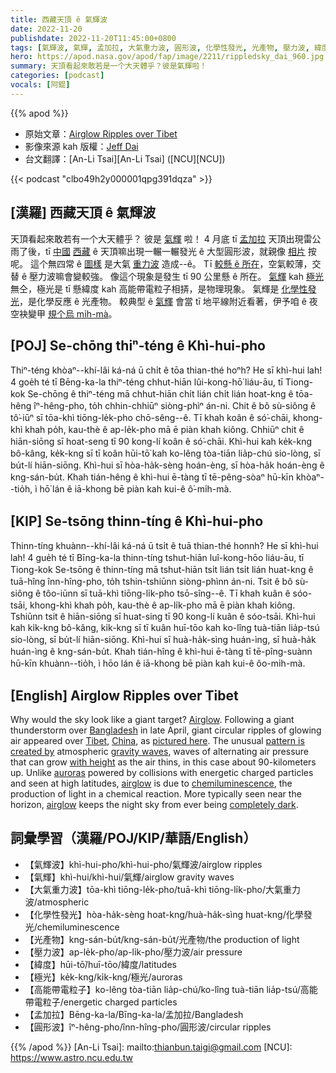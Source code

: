 ```yaml
---
title: 西藏天頂 ê 氣輝波
date: 2022-11-20
publishdate: 2022-11-20T11:45:00+0800
tags: [氣輝波, 氣輝, 孟加拉, 大氣重力波, 圓形波, 化學性發光, 光產物, 壓力波, 緯度, 極光, 高能帶電粒子]
hero: https://apod.nasa.gov/apod/fap/image/2211/rippledsky_dai_960.jpg
summary: 天頂看起來敢若是一个大天體乎？彼是氣輝啦！
categories: [podcast]
vocals: [阿錕]
---
```

{{% apod %}}

- 原始文章：[Airglow Ripples over Tibet](https://apod.nasa.gov/apod/ap221120.html)
- 影像來源 kah 版權：[Jeff Dai](http://www.flickr.com/photos/jeffdai/)
- 台文翻譯：[An-Li Tsai][An-Li Tsai] ([NCU][NCU])

{{< podcast "clbo49h2y000001qpg391dqza" >}}

## [漢羅] 西藏天頂 ê 氣輝波
天頂看起來敢若有一个大天體乎？
彼是 [氣輝][Airglow] 啦！
4 月底 tī [孟加拉][Bangladesh] 天頂出現雷公雨了後，tī [中國][China] [西藏][Tibet] ê 天頂嘛出現一輾一輾發光 ê 大型圓形波，就親像 [相片][pictured here] 按呢。
這个無四常 ê [圖樣][pattern is created by] 是大氣 [重力波][gravity waves] 造成--ê。
Tī [較懸 ê 所在][with height]，空氣較薄，交替 ê 壓力波嘛會變較強。
像這个現象是發生 tī 90 公里懸 ê 所在。
[氣輝][airglow t]  kah [極光][auroras t] 無仝，極光是 tī 懸緯度 kah 高能帶電粒子相挵，是物理現象。
氣輝是 [化學性發光][chemiluminescence]，是化學反應 ê 光產物。
較典型 ê [氣輝][airglow] 會當 tī 地平線附近看著，伊予咱 ê 夜空袂變甲 [規个烏 mi̍h-mà][completely dark]。

## [POJ] Se-chōng thiⁿ-téng ê Khì-hui-pho
Thiⁿ-téng khòaⁿ--khí-lâi ká-ná ū chi̍t ê tōa thian-thé hoⁿh?
He sī khì-hui lah!
4 goe̍h té tī Bēng-ka-la thiⁿ-téng chhut-hiān lûi-kong-hō͘ liáu-āu, tī Tiong-kok Se-chōng ê thiⁿ-téng mā chhut-hiān chi̍t lián chi̍t lián hoat-kng ê tōa-hêng îⁿ-hêng-pho, to̍h chhin-chhiūⁿ siòng-phìⁿ án-ni.
Chit ê bô sù-siông ê tô͘-iūⁿ sī tōa-khì tiōng-le̍k-pho chō-sêng--ê.
Tī khah koân ê  só͘-chāi, khong-khì khah po̍h, kau-thè ê ap-le̍k-pho mā ē piàn khah kiông.
Chhiūⁿ chit ê hiān-siōng sī hoat-seng tī 90 kong-lí koân ê só͘-chāi.
Khì-hui kah ke̍k-kng bô-kâng, ke̍k-kng sī tī koân hūi-tō͘ kah ko-lêng tòa-tiān lia̍p-chú sio-lòng, sī bu̍t-lí hiān-siōng.
Khì-hui sī hòa-ha̍k-sèng hoán-èng, sī hòa-ha̍k hoán-èng ê kng-sán-bu̍t.
Khah tián-hêng ê khì-hui ē-tàng tī tē-pêng-sòaⁿ hū-kīn khòaⁿ--tio̍h, ì hō͘ lán ê iā-khong bē piàn kah kui-ê ô͘-mi̍h-mà.


## [KIP] Se-tsōng thinn-tíng ê Khì-hui-pho
Thinn-tíng khuànn--khí-lâi ká-ná ū tsi̍t ê tuā thian-thé honnh?
He sī khì-hui lah!
4 gue̍h té tī Bīng-ka-la thinn-tíng tshut-hiān luî-kong-hōo liáu-āu, tī Tiong-kok Se-tsōng ê thinn-tíng mā tshut-hiān tsi̍t lián tsi̍t lián huat-kng ê tuā-hîng înn-hîng-pho, to̍h tshin-tshiūnn siòng-phìnn án-ni.
Tsit ê bô sù-siông ê tôo-iūnn sī tuā-khì tiōng-li̍k-pho tsō-sîng--ê.
Tī khah kuân ê  sóo-tsāi, khong-khì khah po̍h, kau-thè ê ap-li̍k-pho mā ē piàn khah kiông.
Tshiūnn tsit ê hiān-siōng sī huat-sing tī 90 kong-lí kuân ê sóo-tsāi.
Khì-hui kah ki̍k-kng bô-kâng, ki̍k-kng sī tī kuân huī-tōo kah ko-lîng tuà-tiān lia̍p-tsú sio-lòng, sī bu̍t-lí hiān-siōng.
Khì-hui sī huà-ha̍k-sìng huán-ìng, sī huà-ha̍k huán-ìng ê kng-sán-bu̍t.
Khah tián-hîng ê khì-hui ē-tàng tī tē-pîng-suànn hū-kīn khuànn--tio̍h, ì hōo lán ê iā-khong bē piàn kah kui-ê ôo-mi̍h-mà.

## [English] Airglow Ripples over Tibet
Why would the sky look like a giant target?
[Airglow][Airglow].
Following a giant thunderstorm over [Bangladesh][Bangladesh] in late April, giant circular ripples of glowing air appeared over [Tibet][Tibet], [China][China], as [pictured here][pictured here].
The unusual [pattern is created by][pattern is created by] atmospheric [gravity waves][gravity waves], waves of alternating air pressure that can grow [with height][with height] as the air thins, in this case about 90-kilometers up.
Unlike [auroras][auroras e] powered by collisions with energetic charged particles and seen at high latitudes, [airglow][airglow e] is due to [chemiluminescence][chemiluminescence], the production of light in a chemical reaction.
More typically seen near the horizon, [airglow][airglow] keeps the night sky from ever being [completely dark][completely dark].

## 詞彙學習（漢羅/POJ/KIP/華語/English）
- 【氣輝波】khì-hui-pho/khì-hui-pho/氣輝波/airglow ripples
- 【氣輝】khì-hui/khì-hui/氣輝/airglow gravity waves
- 【大氣重力波】tōa-khì tiōng-le̍k-pho/tuā-khì tiōng-li̍k-pho/大氣重力波/atmospheric
- 【化學性發光】hòa-ha̍k-sèng hoat-kng/huà-ha̍k-sìng huat-kng/化學發光/chemiluminescence
- 【光產物】kng-sán-bu̍t/kng-sán-bu̍t/光產物/the production of light
- 【壓力波】ap-le̍k-pho/ap-li̍k-pho/壓力波/air pressure
- 【緯度】hūi-tō͘/huī-tōo/緯度/latitudes
- 【極光】ke̍k-kng/ki̍k-kng/極光/auroras
- 【高能帶電粒子】ko-lêng tòa-tiān lia̍p-chú/ko-lîng tuà-tiān lia̍p-tsú/高能帶電粒子/energetic charged particles
- 【孟加拉】Bēng-ka-la/Bīng-ka-la/孟加拉/Bangladesh
- 【圓形波】îⁿ-hêng-pho/înn-hîng-pho/圓形波/circular ripples


{{% /apod %}}
[An-Li Tsai]: mailto:thianbun.taigi@gmail.com
[NCU]: https://www.astro.ncu.edu.tw

[copyright]: https://apod.nasa.gov/apod/fap/lib/about_apod.html#srapply
[License]: https://creativecommons.org/licenses/by/2.0/

[Airglow]:https://earthobservatory.nasa.gov/images/147122/aurora-meet-airglow
[Bangladesh]:https://en.wikipedia.org/wiki/Bangladesh
[Tibet]:https://en.wikipedia.org/wiki/Tibet
[China]:https://en.wikipedia.org/wiki/China
[pictured here]:https://www.flickr.com/photos/jeffdai/14845763849/
[pattern is created by]:http://www.theatlantic.com/technology/archive/2014/04/a-bullseye-in-the-sky-over-texas/360705/
[gravity waves]:http://www.nasa.gov/multimedia/imagegallery/image_feature_484.html
[with height]:https://climatekids.nasa.gov/whats-in-the-atmosphere/
[auroras e]:https://apod.nasa.gov/apod/ap221009.html
[auroras t]:https://apod.tw/daily/20221009/
[airglow e]:https://apod.nasa.gov/apod/ap220313.html
[airglow t]:https://apod.tw/daily/20220313/
[chemiluminescence]:https://www.atoptics.co.uk/highsky/airglow2.htm
[airglow]:https://en.wikipedia.org/wiki/Airglow
[completely dark]:https://apod.nasa.gov/apod/ap200408.html


